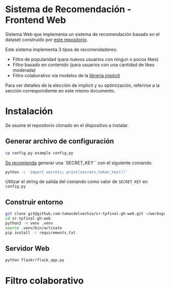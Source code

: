 # Sistema de Recomendación - Frontend Web

Sistema Web que implementa un sistema de recomendación basado en el dataset construido
por [este repositorio](https://github.com/tomasdelvechio/sr-tpfinal-gh).

Este sistema implementa 3 tipos de recomendadores:

 * Filtro de popularidad (para nuevos usuarios con ningun o pocos likes)
 * Filtro basado en contenido (para usuarios con una cantidad de likes moderada)
 * Filtro colaborativo via modelos de la [libreria implicit](https://benfred.github.io/implicit/)

Para ver detalles de la elección de implicit y su optimización, referirse a la sección correspondiente en este mismo documento.

# Instalación

Se asume el repositorio clonado en el dispositivo a instalar.

## Generar archivo de configuración

```bash
cp config.py.example config.py
```

[Se recomienda](https://flask.palletsprojects.com/en/2.3.x/config/#SECRET_KEY) generar una `SECRET_KEY`` con el siguiente comando

```bash
python -c 'import secrets; print(secrets.token_hex())'
```

Utilizar el string de salida del comando como valor de `SECRET_KEY` en `config.py`

## Construir entorno

```bash
git clone git@github.com:tomasdelvechio/sr-tpfinal-gh-web.git ~/workspace/sr-tpfinal-gh-web
cd sr-tpfinal-gh-web
python3 -m venv .venv
source .venv/bin/activate
pip install -r requirements.txt
```

## Servidor Web

```bash
python flaskr/flask_app.py
```

# Filtro colaborativo
